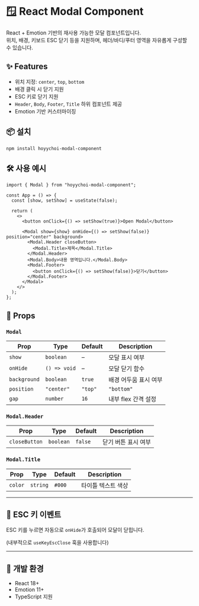 # 🪟 React Modal Component

React + Emotion 기반의 재사용 가능한 모달 컴포넌트입니다.  
위치, 배경, 키보드 ESC 닫기 등을 지원하며, 헤더/바디/푸터 영역을 자유롭게 구성할 수 있습니다.

## ✨ Features

- 위치 지정: `center`, `top`, `bottom`
- 배경 클릭 시 닫기 지원
- ESC 키로 닫기 지원
- `Header`, `Body`, `Footer`, `Title` 하위 컴포넌트 제공
- Emotion 기반 커스터마이징

## 📦 설치

```bash
npm install hoyychoi-modal-component
```

## 🛠 사용 예시

```tsx
import { Modal } from "hoyychoi-modal-component";

const App = () => {
  const [show, setShow] = useState(false);

  return (
    <>
      <button onClick={() => setShow(true)}>Open Modal</button>

      <Modal show={show} onHide={() => setShow(false)} position="center" background>
        <Modal.Header closeButton>
          <Modal.Title>제목</Modal.Title>
        </Modal.Header>
        <Modal.Body>내용 영역입니다.</Modal.Body>
        <Modal.Footer>
          <button onClick={() => setShow(false)}>닫기</button>
        </Modal.Footer>
      </Modal>
    </>
  );
};
```

## 🧩 Props

### `Modal`

| Prop | Type | Default | Description |
| --- | --- | --- | --- |
| `show` | `boolean` | – | 모달 표시 여부 |
| `onHide` | `() => void` | – | 모달 닫기 함수 |
| `background` | `boolean` | `true` | 배경 어두움 표시 여부 |
| `position` | `"center"` | `"top"` | `"bottom"` | `"center"` | 모달 위치 설정 |
| `gap` | `number` | `16` | 내부 flex 간격 설정 |

### `Modal.Header`

| Prop          | Type      | Default | Description         |
| ------------- | --------- | ------- | ------------------- |
| `closeButton` | `boolean` | `false` | 닫기 버튼 표시 여부 |

### `Modal.Title`

| Prop    | Type     | Default | Description        |
| ------- | -------- | ------- | ------------------ |
| `color` | `string` | `#000`  | 타이틀 텍스트 색상 |

---

## 🔐 ESC 키 이벤트

ESC 키를 누르면 자동으로 `onHide`가 호출되어 모달이 닫힙니다.

(내부적으로 `useKeyEscClose` 훅을 사용합니다)

---

## 🧪 개발 환경

- React 18+
- Emotion 11+
- TypeScript 지원
